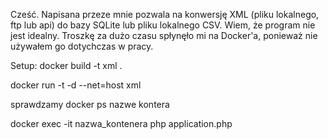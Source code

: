 Cześć. Napisana przeze mnie pozwala na konwersję XML (pliku lokalnego, ftp lub api) do bazy SQLite
lub pliku lokalnego CSV. Wiem, że program nie jest idealny. Troszkę za dużo czasu spłynęło mi 
na Docker'a, ponieważ nie używałem go dotychczas w pracy. 

Setup:
docker build -t xml .

docker run -t -d --net=host xml

sprawdzamy docker ps nazwe kontera

docker exec -it nazwa_kontenera php application.php

